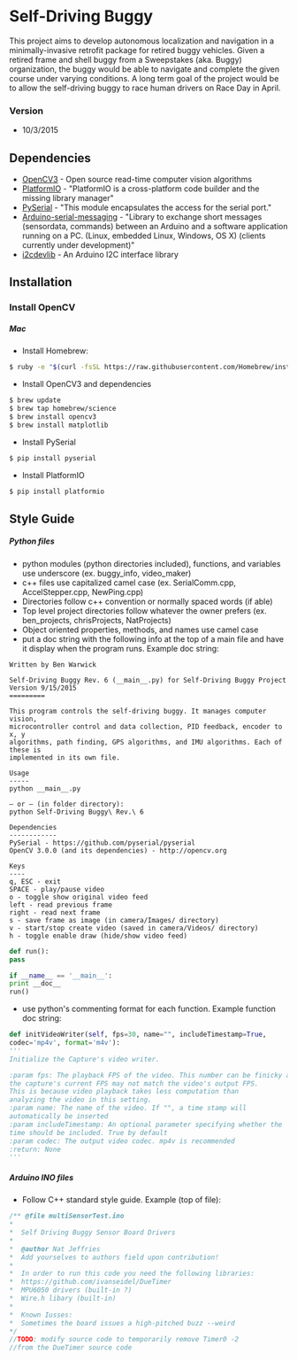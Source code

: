 # Self-Driving Buggy
This project aims to develop autonomous localization and navigation in a minimally-invasive retrofit package for retired buggy vehicles. Given a retired frame and shell buggy from a Sweepstakes (aka. Buggy) organization, the buggy would be able to navigate and complete the given course under varying conditions. A long term goal of the project would be to allow the self-driving buggy to race human drivers on Race Day in April.

### Version
- 10/3/2015

## Dependencies
* [OpenCV3](http://opencv.org) - Open source read-time computer vision algorithms
* [PlatformIO](http://platformio.org) - "PlatformIO is a cross-platform code builder and the missing library manager"
* [PySerial](https://github.com/pyserial/pyserial) - "This module encapsulates the access for the serial port."
* [Arduino-serial-messaging](https://github.com/jeroendoggen/Arduino-serial-messaging) - "Library to exchange short messages (sensordata, commands) between an Arduino and a software application running on a PC. (Linux, embedded Linux, Windows, OS X) (clients currently under development)"
* [i2cdevlib](http://www.i2cdevlib.com/) - An Arduino I2C interface library

## Installation
### Install OpenCV
##### Mac
- Install Homebrew:
```sh
$ ruby -e "$(curl -fsSL https://raw.githubusercontent.com/Homebrew/install/master/install)"
```
- Install OpenCV3 and dependencies
```sh
$ brew update
$ brew tap homebrew/science
$ brew install opencv3
$ brew install matplotlib
```
- Install PySerial
```sh
$ pip install pyserial
```
- Install PlatformIO
```sh
$ pip install platformio
```

## Style Guide

##### Python files
- python modules (python directories included), functions, and variables use underscore (ex. buggy_info, video_maker)
- c++ files use capitalized camel case (ex. SerialComm.cpp, AccelStepper.cpp, NewPing.cpp)
- Directories follow c++ convention or normally spaced words (if able)
- Top level project directories follow whatever the owner prefers (ex. ben_projects, chrisProjects, NatProjects)
- Object oriented properties, methods, and names use camel case
- put a doc string with the following info at the top of a main file and have it display when the program runs. Example doc string:
```
Written by Ben Warwick

Self-Driving Buggy Rev. 6 (__main__.py) for Self-Driving Buggy Project
Version 9/15/2015
=========

This program controls the self-driving buggy. It manages computer vision,
microcontroller control and data collection, PID feedback, encoder to x, y
algorithms, path finding, GPS algorithms, and IMU algorithms. Each of these is
implemented in its own file.

Usage
-----
python __main__.py

– or – (in folder directory):
python Self-Driving Buggy\ Rev.\ 6

Dependencies
------------
PySerial - https://github.com/pyserial/pyserial
OpenCV 3.0.0 (and its dependencies) - http://opencv.org

Keys
----
q, ESC - exit
SPACE - play/pause video
o - toggle show original video feed
left - read previous frame
right - read next frame
s - save frame as image (in camera/Images/ directory)
v - start/stop create video (saved in camera/Videos/ directory)
h - toggle enable draw (hide/show video feed)
```

```python
def run():
pass

if __name__ == '__main__':
print __doc__
run()
```
- use python's commenting format for each function. Example function doc string:
```python
def initVideoWriter(self, fps=30, name="", includeTimestamp=True,
codec='mp4v', format='m4v'):
'''
Initialize the Capture's video writer.

:param fps: The playback FPS of the video. This number can be finicky as
the capture's current FPS may not match the video's output FPS.
This is because video playback takes less computation than
analyzing the video in this setting.
:param name: The name of the video. If "", a time stamp will
automatically be inserted
:param includeTimestamp: An optional parameter specifying whether the
time should be included. True by default
:param codec: The output video codec. mp4v is recommended
:return: None
'''
```

##### Arduino INO files
- Follow C++ standard style guide. Example (top of file):
```c
/** @file multiSensorTest.ino
*  
*  Self Driving Buggy Sensor Board Drivers
*  
*  @author Nat Jeffries
*  Add yourselves to authors field upon contribution!
*  
*  In order to run this code you need the following libraries:
*  https://github.com/ivanseidel/DueTimer
*  MPU6050 drivers (built-in ?)
*  Wire.h libary (built-in)
*  
*  Known Iusses:
*  Sometimes the board issues a high-pitched buzz --weird
*/
//TODO: modify source code to temporarily remove Timer0 -2
//from the DueTimer source code 
```



